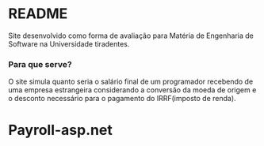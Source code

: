 # README

Site desenvolvido como forma de avaliação para Matéria de Engenharia de Software na Universidade tiradentes.

### Para que serve?

O site simula quanto seria o salário final de um programador recebendo de uma empresa estrangeira considerando a conversão da moeda de origem e o desconto necessário para o pagamento do IRRF(imposto de renda).
# Payroll-asp.net
